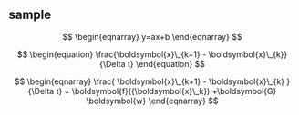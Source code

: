 ## sample

$$
\begin{eqnarray}
y=ax+b
\end{eqnarray}
$$

$$
\begin{equation}
\frac{\boldsymbol{x}\_{k+1} - \boldsymbol{x}\_{k}}{\Delta t}
\end{equation}
$$


$$
\begin{eqnarray}
\frac{ \boldsymbol{x}\_{k+1} - \boldsymbol{x}\_{k} }{\Delta t} = \boldsymbol{f}({\boldsymbol{x}\_k})  +\boldsymbol{G} \boldsymbol{w}
\end{eqnarray}
$$
